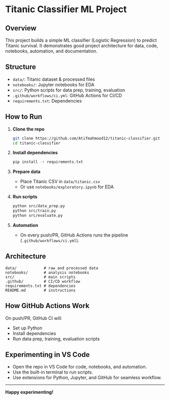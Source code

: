 # Titanic Classifier ML Project

## Overview

This project builds a simple ML classifier (Logistic Regression) to predict Titanic survival. It demonstrates good project architecture for data, code, notebooks, automation, and documentation.

## Structure

- `data/`: Titanic dataset & processed files
- `notebooks/`: Jupyter notebooks for EDA
- `src/`: Python scripts for data prep, training, evaluation
- `.github/workflows/ci.yml`: GitHub Actions for CI/CD
- `requirements.txt`: Dependencies

## How to Run

1. **Clone the repo**
   ```bash
   git clone https://github.com/Atifmahmood12/titanic-classifier.git
   cd titanic-classifier
   ```

2. **Install dependencies**
   ```bash
   pip install -r requirements.txt
   ```

3. **Prepare data**
   - Place Titanic CSV in `data/titanic.csv`
   - Or use `notebooks/exploratory.ipynb` for EDA

4. **Run scripts**
   ```bash
   python src/data_prep.py
   python src/train.py
   python src/evaluate.py
   ```

5. **Automation**
   - On every push/PR, GitHub Actions runs the pipeline (`.github/workflows/ci.yml`).

## Architecture

```
data/            # raw and processed data
notebooks/       # analysis notebooks
src/             # main scripts
.github/         # CI/CD workflow
requirements.txt # dependencies
README.md        # instructions
```

## How GitHub Actions Work

On push/PR, GitHub CI will:
- Set up Python
- Install dependencies
- Run data prep, training, evaluation scripts

## Experimenting in VS Code

- Open the repo in VS Code for code, notebooks, and automation.
- Use the built-in terminal to run scripts.
- Use extensions for Python, Jupyter, and GitHub for seamless workflow.

---

**Happy experimenting!**